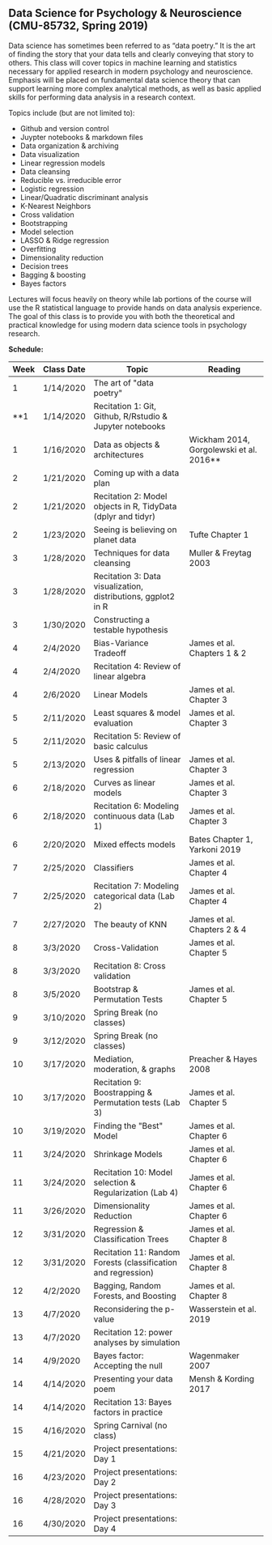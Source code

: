 ## Data Science for Psychology & Neuroscience (CMU-85732, Spring 2019)

Data science has sometimes been referred to as “data poetry.” It is the art of finding the story that your data tells and clearly conveying that story to others.  This class will cover topics in machine learning and statistics necessary for applied research in modern psychology and neuroscience. Emphasis will be placed on fundamental data science theory that can support learning more complex analytical methods, as well as basic applied skills for performing data analysis in a research context.

Topics include (but are not limited to):
<br>
* Github and version control
* Juypter notebooks & markdown files
* Data organization & archiving
* Data visualization
* Linear regression models
* Data cleansing
* Reducible vs. irreducible error
* Logistic regression
* Linear/Quadratic discriminant analysis
* K-Nearest Neighbors
* Cross validation
* Bootstrapping
* Model selection
* LASSO & Ridge regression
* Overfitting
* Dimensionality reduction
* Decision trees
* Bagging \& boosting
* Bayes factors

Lectures will focus heavily on theory while lab portions of the course will use the R statistical language to provide hands on data analysis experience.  The goal of this class is to provide you with both the theoretical and practical knowledge for using modern data science tools in psychology research. 

**Schedule:**

| Week | Class Date | Topic                                                           | Reading                                |
|------|------------|-----------------------------------------------------------------|----------------------------------------|
| 1    | 1/14/2020  | The art of "data poetry"                                        |
| **1    | 1/14/2020  | Recitation 1: Git, Github, R/Rstudio & Jupyter notebooks        |
| 1    | 1/16/2020  | Data as objects & architectures                                 | Wickham 2014, Gorgolewski et al\. 2016** |
| 2    | 1/21/2020  | Coming up with a data plan                                      |
| 2    | 1/21/2020  | Recitation 2: Model objects in R, TidyData \(dplyr and tidyr\)  |
| 2    | 1/23/2020  | Seeing is believing on planet data                              | Tufte Chapter 1                        |
| 3    | 1/28/2020  | Techniques for data cleansing                                   | Muller & Freytag 2003                  |
| 3    | 1/28/2020  | Recitation 3: Data visualization, distributions, ggplot2 in R   |
| 3    | 1/30/2020  | Constructing a testable hypothesis                              |
| 4    | 2/4/2020   | Bias\-Variance Tradeoff                                         | James et al\.  Chapters 1 & 2          |
| 4    | 2/4/2020   | Recitation 4: Review of linear algebra                          |
| 4    | 2/6/2020   | Linear Models                                                   | James et al\.  Chapter 3               |
| 5    | 2/11/2020  | Least squares & model evaluation                                | James et al\.  Chapter 3               |
| 5    | 2/11/2020  | Recitation 5: Review of basic calculus                          |
| 5    | 2/13/2020  | Uses & pitfalls of linear regression                            | James et al\.  Chapter 3               |
| 6    | 2/18/2020  | Curves as linear models                                         | James et al\.  Chapter 3               |
| 6    | 2/18/2020  | Recitation 6: Modeling continuous data \(Lab 1\)                | James et al\.  Chapter 3               |
| 6    | 2/20/2020  | Mixed effects models                                            | Bates Chapter 1, Yarkoni 2019          |
| 7    | 2/25/2020  | Classifiers                                                     | James et al\.  Chapter 4               |
| 7    | 2/25/2020  | Recitation 7: Modeling categorical data \(Lab 2\)               | James et al\. Chapter 4                |
| 7    | 2/27/2020  | The beauty of KNN                                               | James et al\.  Chapters 2 & 4          |
| 8    | 3/3/2020   | Cross\-Validation                                               | James et al\.  Chapter 5               |
| 8    | 3/3/2020   | Recitation 8: Cross validation                                  |
| 8    | 3/5/2020   | Bootstrap & Permutation Tests                                   | James et al\.  Chapter 5               |
| 9    | 3/10/2020  | Spring Break \(no classes\)                                     |
| 9    | 3/12/2020  | Spring Break \(no classes\)                                     |
| 10   | 3/17/2020  | Mediation, moderation, & graphs                                 | Preacher & Hayes 2008                  |
| 10   | 3/17/2020  | Recitation 9: Boostrapping & Permutation tests \(Lab 3\)        | James et al\. Chapter 5                |
| 10   | 3/19/2020  | Finding the "Best" Model                                        | James et al\.  Chapter 6               |
| 11   | 3/24/2020  | Shrinkage Models                                                | James et al\.  Chapter 6               |
| 11   | 3/24/2020  | Recitation 10: Model selection & Regularization \(Lab 4\)       | James et al\.  Chapter 6               |
| 11   | 3/26/2020  | Dimensionality Reduction                                        | James et al\.  Chapter 6               |
| 12   | 3/31/2020  | Regression & Classification Trees                               | James et al\.  Chapter 8               |
| 12   | 3/31/2020  | Recitation 11: Random Forests \(classification and regression\) | James et al\.  Chapter 8               |
| 12   | 4/2/2020   | Bagging, Random Forests, and Boosting                           | James et al\. Chapter 8                |
| 13   | 4/7/2020   | Reconsidering the p\-value                                      | Wasserstein et al\. 2019               |
| 13   | 4/7/2020   | Recitation 12: power analyses by simulation                     |
| 14   | 4/9/2020   | Bayes factor: Accepting the null                                | Wagenmaker 2007                        |
| 14   | 4/14/2020  | Presenting your data poem                                       | Mensh & Kording 2017                   |
| 14   | 4/14/2020  | Recitation 13: Bayes factors in practice                        |
| 15   | 4/16/2020  | Spring Carnival \(no class\)                                    |
| 15   | 4/21/2020  | Project presentations: Day 1                                    |
| 16   | 4/23/2020  | Project presentations: Day 2                                    |
| 16   | 4/28/2020  | Project presentations: Day 3                                    |
| 16   | 4/30/2020  | Project presentations: Day 4                                    |
